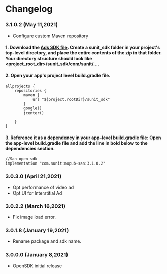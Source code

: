 # Changelog

### 3.1.0.2 (May 11,2021)
- Configure custom Maven repository

#### 1. Download the [Ads SDK file](https://github.com/sunitsdk/SanSdkSample/tree/master/sunit-sdk/com/sunit). Create a sunit_sdk folder in your project's top-level directory, and place the entire contents of the zip in that folder. Your directory structure should look like <project_root_dir>/sunit_sdk/com/sunit/....

#### 2. Open your app's project level build.gradle file.
```
allprojects {
    repositories {
        maven {
            url "${project.rootDir}/sunit_sdk"
        }
        google()
        jcenter()

    }
}
```
#### 3. Reference it as a dependency in your app-level build.gradle file: Open the app-level build.gradle file and add the line in bold below to the dependencies section.
    //San open sdk
    implementation "com.sunit:mopub-san:3.1.0.2"


### 3.0.3.0 (April 21,2021)

- Opt performance of video ad
- Opt UI for Interstitial Ad

### 3.0.2.2 (March 16,2021)

- Fix image load error.


### 3.0.1.8 (January 19,2021)

- Rename package and sdk name.


### 3.0.0.0 (January 8,2021)

- OpenSDK initial release
